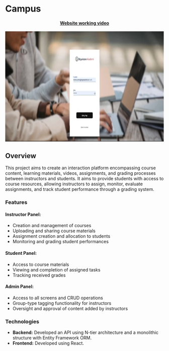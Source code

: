 # Campus
<div align="center">

 <a href="https://www.linkedin.com/posts/emre-karaomeroglu_merhaba-herkese-bilgeadam-boost-staj%C4%B1m-s%C3%BCrecinde-activity-7145350375301197825-84ch?utm_source=share&utm_medium=member_desktop" >
         <h4>Website working video</h4>
</a>
<a href="https://www.linkedin.com/posts/emre-karaomeroglu_merhaba-herkese-bilgeadam-boost-staj%C4%B1m-s%C3%BCrecinde-activity-7145350375301197825-84ch?utm_source=share&utm_medium=member_desktop" >
 <img src="GitImages/Campus.PNG" alt="Watch the video" width="600" height="350"/>
</a>
</div>

## Overview
This project aims to create an interaction platform encompassing course content, learning materials, videos, assignments, and grading processes between instructors and students. It aims to provide students with access to course resources, allowing instructors to assign, monitor, evaluate assignments, and track student performance through a grading system.

### Features
#### Instructor Panel:
- Creation and management of courses
- Uploading and sharing course materials
- Assignment creation and allocation to students
- Monitoring and grading student performances

#### Student Panel:
- Access to course materials
- Viewing and completion of assigned tasks
- Tracking received grades

#### Admin Panel:
- Access to all screens and CRUD operations
- Group-type tagging functionality for instructors
- Oversight and approval of content added by instructors

### Technologies
- **Backend:** Developed an API using N-tier architecture and a monolithic structure with Entity Framework ORM.
- **Frontend:** Developed using React.
